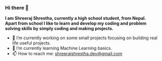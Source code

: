 ### Hi there 👋

<b>I am Shreeraj Shrestha, currently a high school student, from Nepal.<br> Apart from school I like to learn and develop my coding and problem solving skills by simply coding and making projects.</b>

- 🔭 I’m currently working on some small projects focusing on building real life useful projects.
- 🌱 I’m currently learning Machine Learning basics.
- 📫 How to reach me: shreerajshrestha.dev@gmail.com
